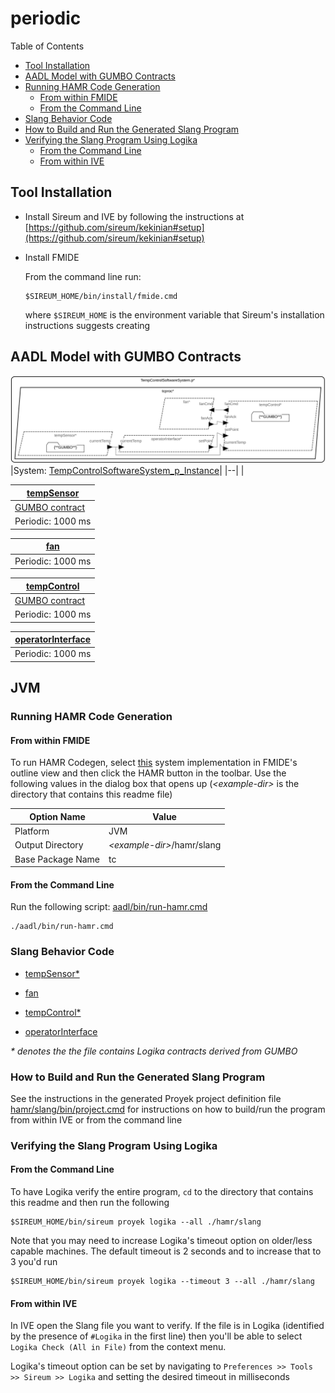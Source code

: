 # periodic

 Table of Contents
<!--table-of-contents_start-->
  * [Tool Installation](#tool-installation)
  * [AADL Model with GUMBO Contracts](#aadl-model-with-gumbo-contracts)
  * [Running HAMR Code Generation](#running-hamr-code-generation)
    * [From within FMIDE](#from-within-fmide)
    * [From the Command Line](#from-the-command-line)
  * [Slang Behavior Code](#slang-behavior-code)
  * [How to Build and Run the Generated Slang Program](#how-to-build-and-run-the-generated-slang-program)
  * [Verifying the Slang Program Using Logika](#verifying-the-slang-program-using-logika)
    * [From the Command Line](#from-the-command-line)
    * [From within IVE](#from-within-ive)
<!--table-of-contents_end-->


## Tool Installation
<!--tool-installation_start-->
- Install Sireum and IVE by following the instructions at [https://github.com/sireum/kekinian#setup](https://github.com/sireum/kekinian#setup)

- Install FMIDE

  From the command line run:

  ```
  $SIREUM_HOME/bin/install/fmide.cmd
  ```

  where ``$SIREUM_HOME`` is the environment variable that Sireum's installation instructions suggests creating

<!--tool-installation_end-->


## AADL Model with GUMBO Contracts
<!--aadl-model-with-gumbo-contracts_start-->
![AADL Arch](aadl/diagrams/aadl-arch.svg)
|System: [TempControlSoftwareSystem_p_Instance](aadl/packages/TempControlSoftwareSystem.aadl#L60)|
|--|
|

|[tempSensor](aadl/packages/TempSensor.aadl#L94)|
|--|
|[GUMBO contract](aadl/packages/TempSensor.aadl#L65)|
|Periodic: 1000 ms|


|[fan](aadl/packages/CoolingFan.aadl#L32)|
|--|
|Periodic: 1000 ms|


|[tempControl](aadl/packages/TempControlSoftwareSystem.aadl#L258)|
|--|
|[GUMBO contract](aadl/packages/TempControlSoftwareSystem.aadl#L137)|
|Periodic: 1000 ms|


|[operatorInterface](aadl/packages/TempControlSoftwareSystem.aadl#L356)|
|--|
|Periodic: 1000 ms|

<!--aadl-model-with-gumbo-contracts_end-->


## JVM
<!--JVM_start--><!--JVM_end-->

### Running HAMR Code Generation
<!--running-hamr-code-generation_start--><!--running-hamr-code-generation_end-->

#### From within FMIDE
<!--from-within-fmide_start-->
To run HAMR Codegen, select [this](aadl/packages/TempControlSoftwareSystem.aadl#L60) system implementation in FMIDE's outline view and then click the
HAMR button in the toolbar.  Use the following values in the dialog box that opens up (_&lt;example-dir&gt;_ is the directory that contains this readme file)

Option Name|Value |
|--|--|
Platform|JVM|
Output Directory|_&lt;example-dir&gt;_/hamr/slang|
Base Package Name|tc|

<!--from-within-fmide_end-->


#### From the Command Line
<!--from-the-command-line_start-->
Run the following script: [aadl/bin/run-hamr.cmd](aadl/bin/run-hamr.cmd)

```
./aadl/bin/run-hamr.cmd
```
<!--from-the-command-line_end-->



### Slang Behavior Code
<!--slang-behavior-code_start-->
  * [tempSensor*](hamr/slang/src/main/component/tc/TempSensor/TempSensorPeriodic_p_tcproc_tempSensor.scala)

  * [fan](hamr/slang/src/main/component/tc/CoolingFan/FanPeriodic_p_tcproc_fan.scala)

  * [tempControl*](hamr/slang/src/main/component/tc/TempControlSoftwareSystem/TempControlPeriodic_p_tcproc_tempControl.scala)

  * [operatorInterface](hamr/slang/src/main/component/tc/TempControlSoftwareSystem/OperatorInterfacePeriodic_p_tcproc_operatorInterface.scala)

 *\* denotes the the file contains Logika contracts derived from GUMBO*
<!--slang-behavior-code_end-->


### How to Build and Run the Generated Slang Program
<!--how-to-build-and-run-the-generated-slang-program_start-->
See the instructions in the generated Proyek project definition file [hamr/slang/bin/project.cmd](hamr/slang/bin/project.cmd)
for instructions on how to build/run the program from within IVE or from
the command line
<!--how-to-build-and-run-the-generated-slang-program_end-->


### Verifying the Slang Program Using Logika
<!--verifying-the-slang-program-using-logika_start--><!--verifying-the-slang-program-using-logika_end-->

#### From the Command Line
<!--from-the-command-line_start-->
To have Logika verify the entire program, ``cd`` to the directory that contains this
readme and then run the following

```
$SIREUM_HOME/bin/sireum proyek logika --all ./hamr/slang
```

Note that you may need to increase Logika's timeout option on older/less capable machines.  The
default timeout is 2 seconds and to increase that to 3 you'd run

```
$SIREUM_HOME/bin/sireum proyek logika --timeout 3 --all ./hamr/slang
```

<!--from-the-command-line_end-->


#### From within IVE
<!--from-within-ive_start-->
In IVE open the Slang file you want to verify.  If the file is in Logika
(identified by the presence of ``#Logika`` in the first line) then you'll be able to
 select ``Logika Check (All in File)`` from the context menu.

Logika's timeout option can be set by navigating to
``Preferences >> Tools >> Sireum >> Logika`` and setting the desired timeout
in milliseconds
<!--from-within-ive_end-->


